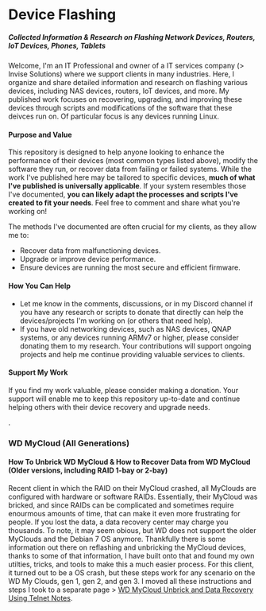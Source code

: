 # Device Flashing
##### Collected Information & Research on Flashing Network Devices, Routers, IoT Devices, Phones, Tablets
Welcome, I'm an IT Professional and owner of a IT services company (> Invise Solutions) where we support clients in many industries. Here, I organize and share detailed information and research on flashing various devices, including NAS devices, routers, IoT devices, and more. My published work focuses on recovering, upgrading, and improving these devices through scripts and modifications of the software that these deivces run on. Of particular focus is any devices running Linux.

#### Purpose and Value
This repository is designed to help anyone looking to enhance the performance of their devices (most common types listed above), modify the software they run, or recover data from failing or failed systems. While the work I've published here may be tailored to specific devices, **much of what I've published is universally applicable**. If your system resembles those I've documented, **you can likely adapt the processes and scripts I've created to fit your needs**. Feel free to comment and share what you're working on!

The methods I've documented are often crucial for my clients, as they allow me to:

* Recover data from malfunctioning devices.
* Upgrade or improve device performance.
* Ensure devices are running the most secure and efficient firmware.
  
#### How You Can Help
* Let me know in the comments, discussions, or in my Discord channel if you have any research or scripts to donate that directly can help the devices/projects I'm working on (or others that need help).
* If you have old networking devices, such as NAS devices, QNAP systems, or any devices running ARMv7 or higher, please consider donating them to my research. Your contributions will support ongoing projects and help me continue providing valuable services to clients.

#### Support My Work
If you find my work valuable, please consider making a donation. Your support will enable me to keep this repository up-to-date and continue helping others with their device recovery and upgrade needs.

.

### WD MyCloud (All Generations)
#### How To Unbrick WD MyCloud & How to Recover Data from WD MyCloud (Older versions, including RAID 1-bay or 2-bay)
Recent client in which the RAID on their MyCloud crashed, all MyClouds are configured with hardware or software RAIDs. Essentially, their MyCloud was bricked, and since RAIDs can be complicated and sometimes require enourmous amounts of time, that can make it even more frustrating for people. If you lost the data, a data recovery center may charge you thousands. To note, it may seem obious, but WD does not support the older MyClouds and the Debian 7 OS anymore. Thankfully there is some information out there on reflashing and unbricking the MyCloud devices, thanks to some of that information, I have built onto that and found my own utilties, tricks, and tools to make this a much easier process. For this client, it turned out to be a OS crash, but these steps work for any scenario on the WD My Clouds, gen 1, gen 2, and gen 3. I moved all these instructions and steps I took to a separate page > [WD MyCloud Unbrick and Data Recovery Using Telnet Notes](/WD%20MyCloud%20Unbrick%20Recovery%20(using%20Telnet).md).
